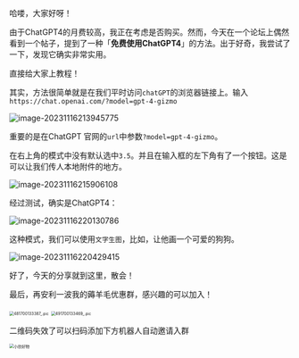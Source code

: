 哈喽，大家好呀！

由于ChatGPT4的月费较高，我正在考虑是否购买。然而，今天在一个论坛上偶然看到一个帖子，提到了一种「**免费使用ChatGPT4**」的方法。出于好奇，我尝试了一下，发现它确实非常实用。

直接给大家上教程！

其实，方法很简单就是在我们平时访问`chatGPT`的浏览器链接上。输入`https://chat.openai.com/?model=gpt-4-gizmo`

![image-20231116213945775](https://billy.taoxiaoxin.club/md/2023/11/65561ba232b1f7dc9664b7a3.png)

重要的是在ChatGPT 官网的`url`中参数`?model=gpt-4-gizmo`。

在右上角的模式中没有默认选中`3.5`。并且在输入框的左下角有了一个按钮。这是可以让我们传人本地附件的地方。

![image-20231116215906108](https://billy.taoxiaoxin.club/md/2023/11/6556202ab6730857ffc4d47b.png)

经过测试，确实是ChatGPT4：

![image-20231116220130786](https://billy.taoxiaoxin.club/md/2023/11/655620ba5526a182559cdf21.png)

这种模式，我们可以使用`文字生图`，比如，让他画一个可爱的狗狗。

![image-20231116220429415](https://billy.taoxiaoxin.club/md/2023/11/6556216d194c373a215f615f.png)

好了，今天的分享就到这里，散会！

最后，再安利一波我的薅羊毛优惠群，感兴趣的可以加入！

<img src="https://billy.taoxiaoxin.club/md/2023/11/6556227a14f1333b5eee12b2.jpg" alt="481700133387_.pic" style="zoom:50%;" />

<img src="https://billy.taoxiaoxin.club/md/2023/11/6556229432d865e3a397ae6a.jpg" alt="491700133469_.pic" style="zoom:50%;" />

二维码失效了可以扫码添加下方机器人自动邀请入群

<img src="https://billy.taoxiaoxin.club/md/2023/11/655623147d639ec3d9cb8fdc.jpg" alt="小欣好物" style="zoom:50%;" />

